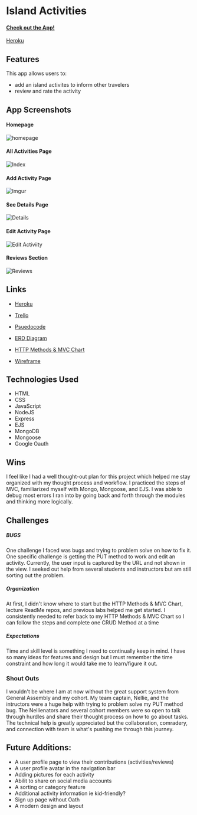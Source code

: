 # Island Activities
#### [Check out the App!](https://island-activities.herokuapp.com/)
[Heroku](https://island-activities.herokuapp.com/)

## Features
This app allows users to:
*   add an island activites to inform other travelers
*   review and rate the activity

## App Screenshots
#### Homepage
![homepage](https://i.imgur.com/wlkcQzp.png)
#### All Activities Page
![Index](https://i.imgur.com/nT53LB7.png)
#### Add Activity Page
![Imgur](https://i.imgur.com/SSbrLCw.png)
#### See Details Page
![Details](https://i.imgur.com/REoq2Hh.png)
#### Edit Activity Page
![Edit Activiity](https://i.imgur.com/uaKTfKf.png)
#### Reviews Section
![Reviews](https://i.imgur.com/3m6OV2N.png)

## Links
*   [Heroku](https://island-activities.herokuapp.com/)

*   [Trello](https://trello.com/invite/b/usft6ojZ/e44cd5f92b3938f64d9c0c2b18dbc9a2/ga-p2)

*   [Psuedocode](https://docs.google.com/document/d/1eS_SE7v8cDdNh19wR5wdMVffE-Qg1Kn4OS5bNEI-Y1A/edit?usp=sharing)
*   [ERD Diagram](https://lucid.app/lucidchart/a2751d3b-bbb5-4462-adcc-177860c6b5ef/edit?view_items=5BaMGswJZ~BP&invitationId=inv_380b6667-db60-4335-9a90-3dda33c624b2#)
*   [HTTP Methods & MVC Chart](https://docs.google.com/spreadsheets/d/1MfZDiH7cqY4QVjR8R0qHk8KYwMogxLW6KJisblIfzEE/edit?usp=sharing)
*   [Wireframe](https://whimsical.com/p2-island-activites-9f9grnAYGPGsyzGdVvCRWV)

## Technologies Used
*   HTML
*   CSS
*   JavaScript
*   NodeJS
*   Express
*   EJS
*   MongoDB
*   Mongoose
*   Google Oauth

## Wins
I feel like I had a well thought-out plan for this project which helped me stay organized with my thought process and workflow. I practiced the steps of MVC, familiarized myself with Mongo, Mongoose, and EJS. I was able to debug most errors I ran into by going back and forth through the modules and thinking more logically.

## Challenges
##### *BUGS*
One challenge I faced was bugs and trying to problem solve on how to fix it. One specific challenge is getting the PUT method to work and edit an activity. Currently, the user input is captured by the URL and not shown in the view. I seeked out help from several students and instructors but am still sorting out the problem.

##### *Organization*
At first, I didn't know where to start but the HTTP Methods & MVC Chart, lecture ReadMe repos, and previous labs helped me get started. I consistently needed to refer back to my HTTP Methods & MVC Chart so I can follow the steps and complete one CRUD Method at a time

##### *Expectations*
Time and skill level is something I need to continually keep in mind. I have so many ideas for features and design but I must remember the time constraint and how long it would take me to learn/figure it out. 

### Shout Outs
I wouldn't be where I am at now without the great support system from General Assembly and my cohort. My team captain, Nellie, and the intructors were a huge help with trying to problem solve my PUT method bug. The Nellienators and several cohort members were so open to talk through hurdles and share their thought process on how to go about tasks. The technical help is greatly appreciated but the collaboration, comradery, and connection with team is what's pushing me through this journey.

## Future Additions:
*   A user profile page to view their contributions (activities/reviews)
*   A user profile avatar in the navigation bar
*   Adding pictures for each activity
*   Abilit to share on social media accounts
*   A sorting or category feature
*   Additional activity information ie kid-friendly?
*   Sign up page without Oath
*   A modern design and layout